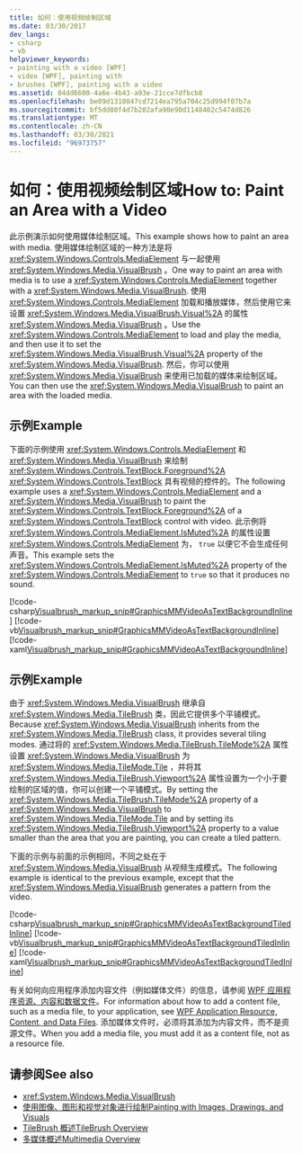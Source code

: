 ```yaml
---
title: 如何：使用视频绘制区域
ms.date: 03/30/2017
dev_langs:
- csharp
- vb
helpviewer_keywords:
- painting with a video [WPF]
- video [WPF], painting with
- brushes [WPF], painting with a video
ms.assetid: 04dd6600-4a6e-4b43-a93e-21cce7dfbcb8
ms.openlocfilehash: be09d1310847cd7214ea795a704c25d994f07b7a
ms.sourcegitcommit: bf5dd80f4d7b202afa90e90d1148402c5474d826
ms.translationtype: MT
ms.contentlocale: zh-CN
ms.lasthandoff: 03/30/2021
ms.locfileid: "96973757"
---
```

# <a name="how-to-paint-an-area-with-a-video"></a><span data-ttu-id="2c18c-102">如何：使用视频绘制区域</span><span class="sxs-lookup"><span data-stu-id="2c18c-102">How to: Paint an Area with a Video</span></span>
<span data-ttu-id="2c18c-103">此示例演示如何使用媒体绘制区域。</span><span class="sxs-lookup"><span data-stu-id="2c18c-103">This example shows how to paint an area with media.</span></span> <span data-ttu-id="2c18c-104">使用媒体绘制区域的一种方法是将 <xref:System.Windows.Controls.MediaElement> 与一起使用 <xref:System.Windows.Media.VisualBrush> 。</span><span class="sxs-lookup"><span data-stu-id="2c18c-104">One way to paint an area with media is to use a <xref:System.Windows.Controls.MediaElement> together with a <xref:System.Windows.Media.VisualBrush>.</span></span> <span data-ttu-id="2c18c-105">使用 <xref:System.Windows.Controls.MediaElement> 加载和播放媒体，然后使用它来设置 <xref:System.Windows.Media.VisualBrush.Visual%2A> 的属性 <xref:System.Windows.Media.VisualBrush> 。</span><span class="sxs-lookup"><span data-stu-id="2c18c-105">Use the <xref:System.Windows.Controls.MediaElement> to load and play the media, and then use it to set the <xref:System.Windows.Media.VisualBrush.Visual%2A> property of the <xref:System.Windows.Media.VisualBrush>.</span></span> <span data-ttu-id="2c18c-106">然后，你可以使用 <xref:System.Windows.Media.VisualBrush> 来使用已加载的媒体来绘制区域。</span><span class="sxs-lookup"><span data-stu-id="2c18c-106">You can then use the <xref:System.Windows.Media.VisualBrush> to paint an area with the loaded media.</span></span>  
  
## <a name="example"></a><span data-ttu-id="2c18c-107">示例</span><span class="sxs-lookup"><span data-stu-id="2c18c-107">Example</span></span>  
 <span data-ttu-id="2c18c-108">下面的示例使用 <xref:System.Windows.Controls.MediaElement> 和 <xref:System.Windows.Media.VisualBrush> 来绘制 <xref:System.Windows.Controls.TextBlock.Foreground%2A> <xref:System.Windows.Controls.TextBlock> 具有视频的控件的。</span><span class="sxs-lookup"><span data-stu-id="2c18c-108">The following example uses a <xref:System.Windows.Controls.MediaElement> and a <xref:System.Windows.Media.VisualBrush> to paint the <xref:System.Windows.Controls.TextBlock.Foreground%2A> of a <xref:System.Windows.Controls.TextBlock> control with video.</span></span> <span data-ttu-id="2c18c-109">此示例将 <xref:System.Windows.Controls.MediaElement.IsMuted%2A> 的属性设置 <xref:System.Windows.Controls.MediaElement> 为， `true` 以便它不会生成任何声音。</span><span class="sxs-lookup"><span data-stu-id="2c18c-109">This example sets the <xref:System.Windows.Controls.MediaElement.IsMuted%2A> property of the <xref:System.Windows.Controls.MediaElement> to `true` so that it produces no sound.</span></span>  
  
 [!code-csharp[Visualbrush_markup_snip#GraphicsMMVideoAsTextBackgroundInline](~/samples/snippets/csharp/VS_Snippets_Wpf/visualbrush_markup_snip/CSharp/PaintWithVideoExample.cs#graphicsmmvideoastextbackgroundinline)]
 [!code-vb[Visualbrush_markup_snip#GraphicsMMVideoAsTextBackgroundInline](~/samples/snippets/visualbasic/VS_Snippets_Wpf/visualbrush_markup_snip/visualbasic/paintwithvideoexample.vb#graphicsmmvideoastextbackgroundinline)]
 [!code-xaml[Visualbrush_markup_snip#GraphicsMMVideoAsTextBackgroundInline](~/samples/snippets/xaml/VS_Snippets_Wpf/visualbrush_markup_snip/XAML/PaintWithVideoExample.xaml#graphicsmmvideoastextbackgroundinline)]  
  
## <a name="example"></a><span data-ttu-id="2c18c-110">示例</span><span class="sxs-lookup"><span data-stu-id="2c18c-110">Example</span></span>  
 <span data-ttu-id="2c18c-111">由于 <xref:System.Windows.Media.VisualBrush> 继承自 <xref:System.Windows.Media.TileBrush> 类，因此它提供多个平铺模式。</span><span class="sxs-lookup"><span data-stu-id="2c18c-111">Because <xref:System.Windows.Media.VisualBrush> inherits from the <xref:System.Windows.Media.TileBrush> class, it provides several tiling modes.</span></span> <span data-ttu-id="2c18c-112">通过将的 <xref:System.Windows.Media.TileBrush.TileMode%2A> 属性设置 <xref:System.Windows.Media.VisualBrush> 为 <xref:System.Windows.Media.TileMode.Tile> ，并将其 <xref:System.Windows.Media.TileBrush.Viewport%2A> 属性设置为一个小于要绘制的区域的值，你可以创建一个平铺模式。</span><span class="sxs-lookup"><span data-stu-id="2c18c-112">By setting the <xref:System.Windows.Media.TileBrush.TileMode%2A> property of a <xref:System.Windows.Media.VisualBrush> to <xref:System.Windows.Media.TileMode.Tile> and by setting its <xref:System.Windows.Media.TileBrush.Viewport%2A> property to a value smaller than the area that you are painting, you can create a tiled pattern.</span></span>  
  
 <span data-ttu-id="2c18c-113">下面的示例与前面的示例相同，不同之处在于 <xref:System.Windows.Media.VisualBrush> 从视频生成模式。</span><span class="sxs-lookup"><span data-stu-id="2c18c-113">The following example is identical to the previous example, except that the <xref:System.Windows.Media.VisualBrush> generates a pattern from the video.</span></span>  
  
 [!code-csharp[Visualbrush_markup_snip#GraphicsMMVideoAsTextBackgroundTiledInline](~/samples/snippets/csharp/VS_Snippets_Wpf/visualbrush_markup_snip/CSharp/PaintWithVideoExample.cs#graphicsmmvideoastextbackgroundtiledinline)]
 [!code-vb[Visualbrush_markup_snip#GraphicsMMVideoAsTextBackgroundTiledInline](~/samples/snippets/visualbasic/VS_Snippets_Wpf/visualbrush_markup_snip/visualbasic/paintwithvideoexample.vb#graphicsmmvideoastextbackgroundtiledinline)]
 [!code-xaml[Visualbrush_markup_snip#GraphicsMMVideoAsTextBackgroundTiledInline](~/samples/snippets/xaml/VS_Snippets_Wpf/visualbrush_markup_snip/XAML/PaintWithVideoExample.xaml#graphicsmmvideoastextbackgroundtiledinline)]  
  
 <span data-ttu-id="2c18c-114">有关如何向应用程序添加内容文件（例如媒体文件）的信息，请参阅 [WPF 应用程序资源、内容和数据文件](../app-development/wpf-application-resource-content-and-data-files.md)。</span><span class="sxs-lookup"><span data-stu-id="2c18c-114">For information about how to add a content file, such as a media file, to your application, see [WPF Application Resource, Content, and Data Files](../app-development/wpf-application-resource-content-and-data-files.md).</span></span> <span data-ttu-id="2c18c-115">添加媒体文件时，必须将其添加为内容文件，而不是资源文件。</span><span class="sxs-lookup"><span data-stu-id="2c18c-115">When you add a media file, you must add it as a content file, not as a resource file.</span></span>  
  
## <a name="see-also"></a><span data-ttu-id="2c18c-116">请参阅</span><span class="sxs-lookup"><span data-stu-id="2c18c-116">See also</span></span>

- <xref:System.Windows.Media.VisualBrush>
- [<span data-ttu-id="2c18c-117">使用图像、图形和视觉对象进行绘制</span><span class="sxs-lookup"><span data-stu-id="2c18c-117">Painting with Images, Drawings, and Visuals</span></span>](painting-with-images-drawings-and-visuals.md)
- [<span data-ttu-id="2c18c-118">TileBrush 概述</span><span class="sxs-lookup"><span data-stu-id="2c18c-118">TileBrush Overview</span></span>](tilebrush-overview.md)
- [<span data-ttu-id="2c18c-119">多媒体概述</span><span class="sxs-lookup"><span data-stu-id="2c18c-119">Multimedia Overview</span></span>](multimedia-overview.md)
